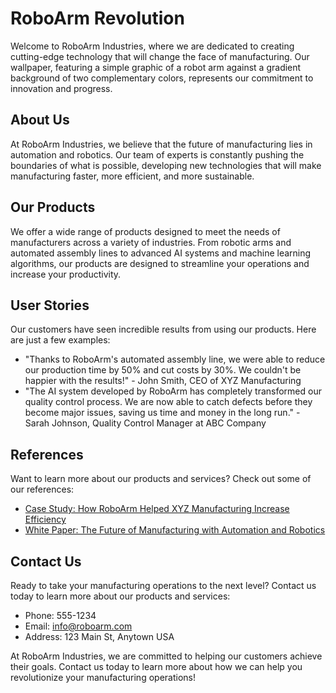 <!--font:Barlow Condensed-->

# RoboArm Revolution

Welcome to RoboArm Industries, where we are dedicated to creating cutting-edge technology that will change the face of manufacturing. Our wallpaper, featuring a simple graphic of a robot arm against a gradient background of two complementary colors, represents our commitment to innovation and progress.

## About Us
At RoboArm Industries, we believe that the future of manufacturing lies in automation and robotics. Our team of experts is constantly pushing the boundaries of what is possible, developing new technologies that will make manufacturing faster, more efficient, and more sustainable.

## Our Products
We offer a wide range of products designed to meet the needs of manufacturers across a variety of industries. From robotic arms and automated assembly lines to advanced AI systems and machine learning algorithms, our products are designed to streamline your operations and increase your productivity.

## User Stories
Our customers have seen incredible results from using our products. Here are just a few examples:

- "Thanks to RoboArm's automated assembly line, we were able to reduce our production time by 50% and cut costs by 30%. We couldn't be happier with the results!" - John Smith, CEO of XYZ Manufacturing
- "The AI system developed by RoboArm has completely transformed our quality control process. We are now able to catch defects before they become major issues, saving us time and money in the long run." - Sarah Johnson, Quality Control Manager at ABC Company

## References
Want to learn more about our products and services? Check out some of our references:

- [Case Study: How RoboArm Helped XYZ Manufacturing Increase Efficiency](#)
- [White Paper: The Future of Manufacturing with Automation and Robotics](#)

## Contact Us
Ready to take your manufacturing operations to the next level? Contact us today to learn more about our products and services:

- Phone: 555-1234
- Email: info@roboarm.com
- Address: 123 Main St, Anytown USA

At RoboArm Industries, we are committed to helping our customers achieve their goals. Contact us today to learn more about how we can help you revolutionize your manufacturing operations!

<!--

Write me content for website with wallpaper which alt text is:

"A wallpaper with a simple graphic of a robot arm, against a gradient background of two complementary colors."

The name/title of the page should not be 1:1 copy of the alt text but rather a real content of the website which is using this wallpaper.

- Use markdown format 
- Start with heading
- Heading should be short and concise
- The content should look like a real website 
- The website should not be about the wallpaper, wallpaper is just a related background
- Heading should be contain work "wallpaper" or "background"
- Include real sections like references, contact, user stories, etc. use things relevant to the page purpose.
- Feel free to use structure like headings, bullets, numbering, blockquotes, paragraphs, horizontal lines, etc.
- You can use formatting like bold or _italic_
- You can include UTF-8 emojis
- Links should be only #hash anchors (and you can refer to the document itself)
- Do not include images


---


# RoboArm Industries: Revolutionizing the Future of Manufacturing

Welcome to RoboArm Industries, where we are dedicated to creating cutting-edge technology that will change the face of manufacturing. Our wallpaper, featuring a simple graphic of a robot arm against a gradient background of two complementary colors, represents our commitment to innovation and progress.

## About Us
At RoboArm Industries, we believe that the future of manufacturing lies in automation and robotics. Our team of experts is constantly pushing the boundaries of what is possible, developing new technologies that will make manufacturing faster, more efficient, and more sustainable.

## Our Products
We offer a wide range of products designed to meet the needs of manufacturers across a variety of industries. From robotic arms and automated assembly lines to advanced AI systems and machine learning algorithms, our products are designed to streamline your operations and increase your productivity.

## User Stories
Our customers have seen incredible results from using our products. Here are just a few examples:

- "Thanks to RoboArm's automated assembly line, we were able to reduce our production time by 50% and cut costs by 30%. We couldn't be happier with the results!" - John Smith, CEO of XYZ Manufacturing
- "The AI system developed by RoboArm has completely transformed our quality control process. We are now able to catch defects before they become major issues, saving us time and money in the long run." - Sarah Johnson, Quality Control Manager at ABC Company

## References
Want to learn more about our products and services? Check out some of our references:

- [Case Study: How RoboArm Helped XYZ Manufacturing Increase Efficiency](#)
- [White Paper: The Future of Manufacturing with Automation and Robotics](#)

## Contact Us
Ready to take your manufacturing operations to the next level? Contact us today to learn more about our products and services:

- Phone: 555-1234
- Email: info@roboarm.com
- Address: 123 Main St, Anytown USA

At RoboArm Industries, we are committed to helping our customers achieve their goals. Contact us today to learn more about how we can help you revolutionize your manufacturing operations!

-->
